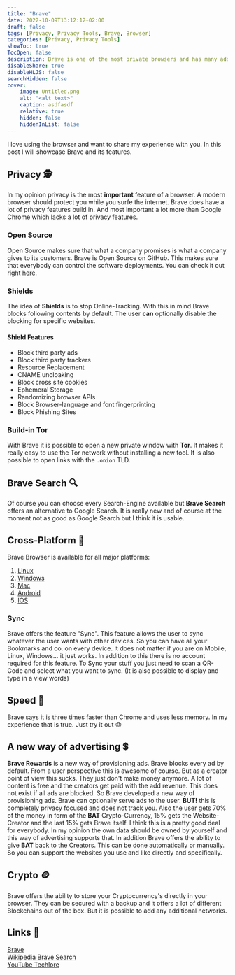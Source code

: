 ```yaml
---
title: "Brave"
date: 2022-10-09T13:12:12+02:00
draft: false
tags: [Privacy, Privacy Tools, Brave, Browser]
categories: [Privacy, Privacy Tools]
showToc: true
TocOpen: false
description: Brave is one of the most private browsers and has many additional features. It is also called Brave-Browser.
disableShare: true
disableHLJS: false
searchHidden: false
cover:
    image: Untitled.png
    alt: "<alt text>" 
    caption: asdfasdf
    relative: true
    hidden: false 
    hiddenInList: false
---
```



I love using the browser and want to share my experience with you. In this post I will showcase Brave and its features.

## Privacy 🕵️

In my opinion privacy is the most **important** feature of a browser. A modern browser should protect you while you surfe 
the internet. Brave does have a lot of privacy features build in. And most important a lot more than Google Chrome which 
lacks a lot of privacy features.

### Open Source

Open Source makes sure that what a company promises is what a company gives to its customers. Brave is Open Source on 
GitHub. This makes sure that everybody can control the software deployments. You can check it out right 
[here](https://github.com/brave/).

### Shields

The idea of **Shields** is to stop Online-Tracking. With this in mind Brave blocks following contents by default. The 
user **can** optionally disable the blocking for specific websites.
  
#### Shield Features

- Block third party ads
- Block third party trackers
- Resource Replacement
- CNAME uncloaking
- Block cross site cookies
- Ephemeral Storage
- Randomizing browser APIs
- Block Browser-language and font fingerprinting
- Block Phishing Sites

### Build-in Tor

With Brave it is possible to open a new private window with **Tor**. It makes it really easy to use the Tor network 
without installing a new tool. It is also possible to open links with the `.onion` TLD.

## Brave Search 🔍

Of course you can choose every Search-Engine available but **Brave Search** offers an alternative to Google Search. It 
is really new and of course at the moment not as good as Google Search but I think it is usable.

## Cross-Platform 📲

Brave Browser is available for all major platforms:
  
1. [Linux](https://brave.com/download/)
2. [Windows](https://brave.com/download/)
3. [Mac](https://brave.com/download/)
4. [Android](https://play.google.com/store/apps/details?id=com.brave.browser)
5. [IOS](https://apps.apple.com/us/app/brave-private-web-browser-vpn/id1052879175)

### Sync

Brave offers the feature "Sync". This feature allows the user to sync whatever the user wants with other devices. So you 
can have all your Bookmarks and co. on every device. It does not matter if you are on Mobile, Linux, Windows... it just 
works. In addition to this there is no account required for this feature. To Sync your stuff you just need to scan a 
QR-Code and select what you want to sync. (It is also possible to display and type in a view words)

## Speed 🥇

Brave says it is three times faster than Chrome and uses less memory. In my experience that is true. Just try it out 😉

## A new way of advertising 💲

**Brave Rewards** is a new way of provisioning ads. Brave blocks every ad by default. From a user perspective this is 
awesome of course. But as a creator point of view this sucks. They just don't make money anymore. A lot of content is 
free and the creators get paid with the add revenue. This does not exist if all ads are blocked. So Brave developed a 
new way of provisioning ads. Brave can optionally serve ads to the user. **BUT!** this is completely privacy focused and 
does not track you. Also the user gets 70% of the money in form of the **BAT** Crypto-Currency, 15% gets the Website-Creator 
and the last 15% gets Brave itself. I think this is a pretty good deal for everybody. In my opinion the own data should 
be owned by yourself and this way of advertising supports that. In addition Brave offers the ability to give **BAT** back 
to the Creators. This can be done automatically or manually. So you can support the websites you use and like directly 
and specifically.

## Crypto 🪙

Brave offers the ability to store your Cryptocurrency's directly in your browser. They can be secured with a backup and 
it offers a lot of different Blockchains out of the box. But it is possible to add any additional networks.

## Links 🔗

[Brave](https://brave.com/)  
[Wikipedia Brave Search](https://en.wikipedia.org/wiki/Brave_Search)  
[YouTube Techlore](https://youtu.be/VHwIyR6ca4o)  
